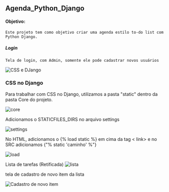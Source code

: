 ## Agenda_Python_Django

#### Objetivo:
	Este projeto tem como objetivo criar uma agenda estilo to-do list com Python Django. 
	
##### Login
	Tela de login, com Admin, somente ele pode cadastrar novos usuários
	
![CSS e DJango](https://i.imgur.com/1tfRkoo.png "CSS e DJango")


### CSS no Django

Para trabalhar com CSS no Django, utilizamos a pasta "static" dentro da pasta Core do projeto.

![core](https://i.imgur.com/q36AdSw.png "core")

Adicionamos o STATICFILES_DIRS no arquivo settings 

![settings](https://i.imgur.com/pz138Yh.png "settings")

No HTML, adicionamos o {% load static %} em cima da tag < link> e no SRC adicionamos {"% static 'caminho' %"}


![load](https://i.imgur.com/cYw8Geq.png "load")

Lista de tarefas (Retificada)
![lista](https://i.imgur.com/mAHZp66.png "lista")

tela de cadastro de novo item da lista

![Cadastro de novo item](https://i.imgur.com/MWQxBG7.png "Cadastro de novo item")